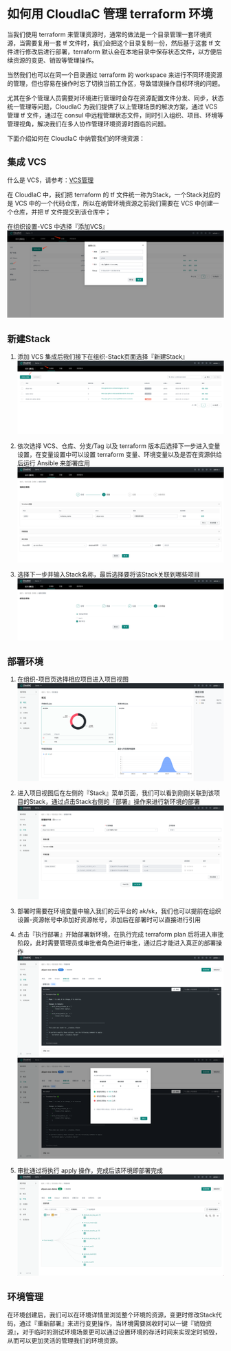 # 如何用 CloudIaC 管理 terraform 环境
当我们使用 terraform 来管理资源时，通常的做法是一个目录管理一套环境资源，当需要复用一套 tf 文件时，我们会把这个目录复制一份，然后基于这套 tf 文件进行修改后进行部署，terraform 默认会在本地目录中保存状态文件，以方便后续资源的变更、销毁等管理操作。

当然我们也可以在同一个目录通过 terraform 的 workspace 来进行不同环境资源的管理，但也容易在操作时忘了切换当前工作区，导致错误操作目标环境的问题。

尤其在多个管理人员需要对环境进行管理时会存在资源配置文件分发、同步，状态统一管理等问题，CloudIaC 为我们提供了以上管理场景的解决方案，通过 VCS 管理 tf 文件，通过在 consul 中远程管理状态文件，同时引入组织、项目、环境等管理视角，解决我们在多人协作管理环境资源时面临的问题。

下面介绍如何在 CloudIaC 中纳管我们的环境资源：

## 集成 VCS
什么是 VCS，请参考：[VCS管理](../manual/vcs.md)

在 CloudIaC 中，我们把 terraform 的 tf 文件统一称为Stack，一个Stack对应的是 VCS 中的一个代码仓库，所以在纳管环境资源之前我们需要在 VCS 中创建一个仓库，并把 tf 文件提交到该仓库中；

在组织设置-VCS 中选择『添加VCS』
![添加VCS](../images/aliyun-ecs-1653815491547.png)

## 新建Stack
1. 添加 VCS 集成后我们接下在组织-Stack页面选择『新建Stack』
![新建Stack](../images/aliyun-ecs-1653815676849.png)

2. 依次选择 VCS、仓库、分支/Tag 以及 terraform 版本后选择下一步进入变量设置，在变量设置中可以设置 terraform 变量、环境变量以及是否在资源供给后运行 Ansible 来部署应用
![变量设置](../images/aliyun-ecs-1653815813386.png)
   
3. 选择下一步并输入Stack名称，最后选择要将该Stack关联到哪些项目
![关联项目](../images/aliyun-ecs-1653816027667.png)

## 部署环境
1. 在组织-项目页选择相应项目进入项目视图
![项目概览](../images/aliyun-ecs-1653816103894.png)

2. 进入项目视图后在左侧的『Stack』菜单页面，我们可以看到刚刚关联到该项目的Stack，通过点击Stack右侧的『部署』操作来进行新环境的部署
![部署新环境](../images/aliyun-ecs-1653816324993.png)

3. 部署时需要在环境变量中输入我们的云平台的 ak/sk，我们也可以提前在组织设置-资源帐号中添加好资源帐号，添加后在部署时可以直接进行引用

4. 点击『执行部署』开始部署新环境，在执行完成 terraform plan 后将进入审批阶段，此时需要管理员或审批者角色进行审批，通过后才能进入真正的部署操作
![待审批](../images/aliyun-ecs-1653816895147.png)
![审批](../images/aliyun-ecs-1653816920919.png)

5. 审批通过将执行 apply 操作，完成后该环境即部署完成
![资源](../images/aliyun-ecs-1653817033894.png)

## 环境管理
在环境创建后，我们可以在环境详情里浏览整个环境的资源，变更时修改Stack代码，通过『重新部署』来进行变更操作，当环境需要回收时可以一键『销毁资源』，对于临时的测试环境场景更可以通过设置环境的存活时间来实现定时销毁，从而可以更加灵活的管理我们的环境资源。
